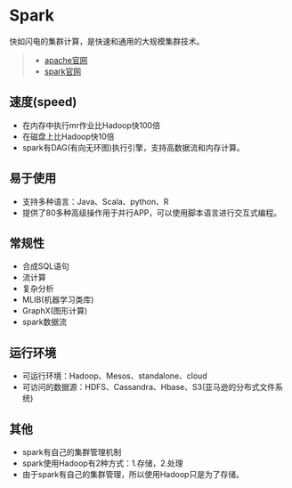 # Spark
快如闪电的集群计算，是快速和通用的大规模集群技术。

> * [apache官网](http://www.apache.org)
> * [spark官网](http://spark.apache.org)


## 速度(speed)
- 在内存中执行mr作业比Hadoop快100倍
- 在磁盘上比Hadoop快10倍
- spark有DAG(有向无环图)执行引擎，支持高数据流和内存计算。

## 易于使用
- 支持多种语言：Java、Scala、python、R
- 提供了80多种高级操作用于并行APP，可以使用脚本语言进行交互式编程。

## 常规性
- 合成SQL语句
- 流计算
- 复杂分析
- MLIB(机器学习类库)
- GraphX(图形计算)
- spark数据流

## 运行环境
- 可运行环境：Hadoop、Mesos、standalone、cloud
- 可访问的数据源：HDFS、Cassandra、Hbase、S3(亚马逊的分布式文件系统)

## 其他
- spark有自己的集群管理机制
- spark使用Hadoop有2种方式：1.存储，2.处理
- 由于spark有自己的集群管理，所以使用Hadoop只是为了存储。
